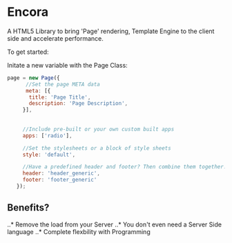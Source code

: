 # Encora
A HTML5 Library to bring 'Page' rendering, Template Engine to the client side and accelerate performance.

To get started:


Initate a new variable with the Page Class:

   ```javascript
   page = new Page({
         //Set the page META data
         meta: [{
          title: 'Page Title',
          description: 'Page Description',
        }],
        
        
        //Include pre-built or your own custom built apps
        apps: ['radio'],

        //Set the stylesheets or a block of style sheets
        style: 'default',

        //Have a predefined header and footer? Then combine them together!
        header: 'header_generic',
        footer: 'footer_generic'
      });

```

## Benefits?
..* Remove the load from your Server
..* You don't even need a Server Side language
..* Complete flexbility with Programming
